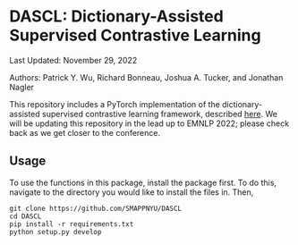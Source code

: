 # DASCL: Dictionary-Assisted Supervised Contrastive Learning

Last Updated: November 29, 2022

Authors: Patrick Y. Wu, Richard Bonneau, Joshua A. Tucker, and Jonathan Nagler 

This repository includes a PyTorch implementation of the dictionary-assisted supervised contrastive learning framework, described [here](https://arxiv.org/abs/2210.15172). We will be updating this repository in the lead up to EMNLP 2022; please check back as we get closer to the conference. 

## Usage

To use the functions in this package, install the package first. To do this, navigate to the directory you would like to install the files in. Then,

```
git clone https://github.com/SMAPPNYU/DASCL
cd DASCL
pip install -r requirements.txt
python setup.py develop
```
